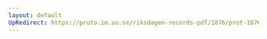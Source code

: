 ```yaml
---
layout: default
UpRedirect: https://pruto.im.uu.se/riksdagen-records-pdf/1876/prot-1876--ak--011/prot-1876--ak--011_013.pdf
---
```

